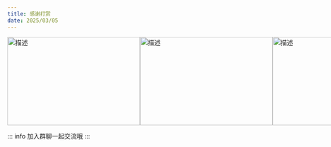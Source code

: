 ```yaml
---
title: 感谢打赏
date: 2025/03/05
---
```


<div style="display: flex; justify-content: space-around;">
    <img src="@source/docs/others/static/收款码-支付宝.jpg" alt="描述" width="300" height="200">
    <img src="@source/docs/others/static/收款码-微信.jpg" alt="描述" width="300" height="200">
    <img src="@source/docs/others/static/收款码-QQ.jpg" alt="描述" width="300" height="200">
</div>

::: info 
加入群聊一起交流哦
:::
